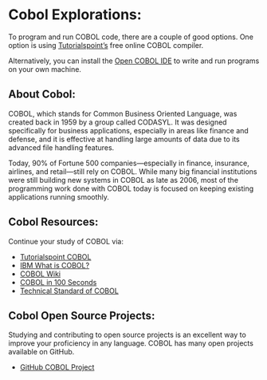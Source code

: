 # Cobol Explorations:

To program and run COBOL code, there are a couple of good options. One option is using [Tutorialspoint’s](https://www.tutorialspoint.com/cobol/cobol_environment_setup.htm) free online COBOL compiler. 

Alternatively, you can install the [Open COBOL IDE](https://pypi.org/project/OpenCobolIDE/) to write and run programs on your own machine.

## About Cobol:

COBOL, which stands for Common Business Oriented Language, was created back in 1959 by a group called CODASYL. It was designed specifically for business applications, especially in areas like finance and defense, and it is effective at handling large amounts of data due to its advanced file handling features. 

Today, 90% of Fortune 500 companies—especially in finance, insurance, airlines, and retail—still rely on COBOL. While many big financial institutions were still building new systems in COBOL as late as 2006, most of the programming work done with COBOL today is focused on keeping existing applications running smoothly.

## Cobol Resources:

Continue your study of COBOL via:

- [Tutorialspoint COBOL](https://www.tutorialspoint.com/cobol/index.htm)
- [IBM What is COBOL?](https://www.ibm.com/topics/cobol#:~:text=China%2C%20Michael%20Goodwin-,What%20is%20COBOL%3F,for%20business%20data%20processing%20needs.)
- [COBOL Wiki](https://en.wikipedia.org/wiki/COBOL)
- [COBOL in 100 Seconds](https://www.youtube.com/watch?v=7d7-etf-wNI)
- [Technical Standard of COBOL](https://pubs.opengroup.org/onlinepubs/009680799/toc.pdf)

## Cobol Open Source Projects:

Studying and contributing to open source projects is an excellent way to improve your proficiency in any language. COBOL has many open projects available on GitHub.

- [GitHub COBOL Project](https://github.com/topics/cobol)